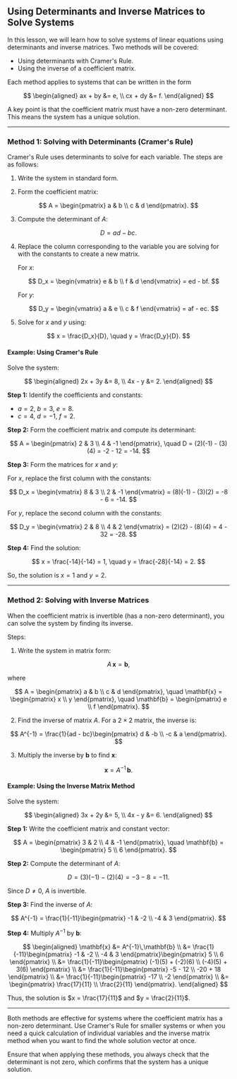## Using Determinants and Inverse Matrices to Solve Systems

In this lesson, we will learn how to solve systems of linear equations using determinants and inverse matrices. Two methods will be covered:

- Using determinants with Cramer's Rule.
- Using the inverse of a coefficient matrix.

Each method applies to systems that can be written in the form

$$
\begin{aligned}
ax + by &= e, \\
cx + dy &= f.
\end{aligned}
$$

A key point is that the coefficient matrix must have a non-zero determinant. This means the system has a unique solution.

---

### Method 1: Solving with Determinants (Cramer\'s Rule)

Cramer\'s Rule uses determinants to solve for each variable. The steps are as follows:

1. Write the system in standard form.

2. Form the coefficient matrix:

$$
A = \begin{pmatrix}
a & b \\
c & d
\end{pmatrix}.
$$

3. Compute the determinant of $A$:

$$
D = ad - bc.
$$

4. Replace the column corresponding to the variable you are solving for with the constants to create a new matrix.

   For $x$:

   $$
   D_x = \begin{vmatrix}
   e & b \\
   f & d
   \end{vmatrix} = ed - bf.
   $$

   For $y$:

   $$
   D_y = \begin{vmatrix}
   a & e \\
   c & f
   \end{vmatrix} = af - ec.
   $$

5. Solve for $x$ and $y$ using:

$$
x = \frac{D_x}{D}, \quad y = \frac{D_y}{D}.
$$

#### Example: Using Cramer\'s Rule

Solve the system:

$$
\begin{aligned}
2x + 3y &= 8, \\
4x - y &= 2.
\end{aligned}
$$

**Step 1:** Identify the coefficients and constants:

- $a = 2$, $b = 3$, $e = 8$.
- $c = 4$, $d = -1$, $f = 2$.

**Step 2:** Form the coefficient matrix and compute its determinant:

$$
A = \begin{pmatrix}
2 & 3 \\
4 & -1
\end{pmatrix}, \quad D = (2)(-1) - (3)(4) = -2 - 12 = -14.
$$

**Step 3:** Form the matrices for $x$ and $y$:

For $x$, replace the first column with the constants:

$$
D_x = \begin{vmatrix}
8 & 3 \\
2 & -1
\end{vmatrix} = (8)(-1) - (3)(2) = -8 - 6 = -14.
$$

For $y$, replace the second column with the constants:

$$
D_y = \begin{vmatrix}
2 & 8 \\
4 & 2
\end{vmatrix} = (2)(2) - (8)(4) = 4 - 32 = -28.
$$

**Step 4:** Find the solution:

$$
x = \frac{-14}{-14} = 1, \quad y = \frac{-28}{-14} = 2.
$$

So, the solution is $x = 1$ and $y = 2$.

---

### Method 2: Solving with Inverse Matrices

When the coefficient matrix is invertible (has a non-zero determinant), you can solve the system by finding its inverse.

Steps:

1. Write the system in matrix form:

$$
A\,\mathbf{x} = \mathbf{b},
$$

where

$$
A = \begin{pmatrix}
a & b \\
c & d
\end{pmatrix}, \quad \mathbf{x} = \begin{pmatrix} x \\
 y \end{pmatrix}, \quad \mathbf{b} = \begin{pmatrix} e \\
 f \end{pmatrix}.
$$

2. Find the inverse of matrix $A$. For a $2 \times 2$ matrix, the inverse is:

$$
A^{-1} = \frac{1}{ad - bc}\begin{pmatrix} d & -b \\
-c & a \end{pmatrix}.
$$

3. Multiply the inverse by $\mathbf{b}$ to find $\mathbf{x}$:

$$
\mathbf{x} = A^{-1}\,\mathbf{b}.
$$

#### Example: Using the Inverse Matrix Method

Solve the system:

$$
\begin{aligned}
3x + 2y &= 5, \\
4x - y &= 6.
\end{aligned}
$$

**Step 1:** Write the coefficient matrix and constant vector:

$$
A = \begin{pmatrix}
3 & 2 \\
4 & -1
\end{pmatrix}, \quad \mathbf{b} = \begin{pmatrix} 5 \\
6 \end{pmatrix}.
$$

**Step 2:** Compute the determinant of $A$:

$$
D = (3)(-1) - (2)(4) = -3 - 8 = -11.
$$

Since $D \neq 0$, $A$ is invertible.

**Step 3:** Find the inverse of $A$:

$$
A^{-1} = \frac{1}{-11}\begin{pmatrix}
-1 & -2 \\
-4 & 3
\end{pmatrix}.
$$

**Step 4:** Multiply $A^{-1}$ by $\mathbf{b}$:

$$
\begin{aligned}
\mathbf{x} &= A^{-1}\,\mathbf{b} \\
&= \frac{1}{-11}\begin{pmatrix}
-1 & -2 \\
-4 & 3
\end{pmatrix}\begin{pmatrix} 5 \\
6 \end{pmatrix} \\
&= \frac{1}{-11}\begin{pmatrix}
(-1)(5) + (-2)(6) \\
(-4)(5) + 3(6)
\end{pmatrix} \\
&= \frac{1}{-11}\begin{pmatrix}
-5 - 12 \\
-20 + 18
\end{pmatrix} \\
&= \frac{1}{-11}\begin{pmatrix}
-17 \\
-2
\end{pmatrix} \\
&= \begin{pmatrix}
\frac{17}{11} \\
\frac{2}{11}
\end{pmatrix}.
\end{aligned}
$$

Thus, the solution is $x = \frac{17}{11}$ and $y = \frac{2}{11}$.

---

Both methods are effective for systems where the coefficient matrix has a non-zero determinant. Use Cramer\'s Rule for smaller systems or when you need a quick calculation of individual variables and the inverse matrix method when you want to find the whole solution vector at once.

Ensure that when applying these methods, you always check that the determinant is not zero, which confirms that the system has a unique solution.